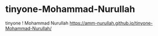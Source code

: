 # tinyone-Mohammad-Nurullah
tinyone ! Mohammad Nurullah
https://amm-nurullah.github.io/tinyone-Mohammad-Nurullah/
